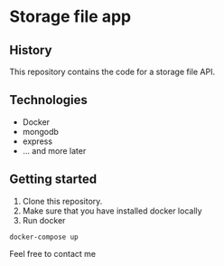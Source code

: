 # Storage file app

## History

This repository contains the code for a storage file API.

## Technologies

- Docker
- mongodb
- express
- ... and more later

## Getting started

1. Clone this repository.
2. Make sure that you have installed docker locally
3. Run docker
```
docker-compose up
```

Feel free to contact me